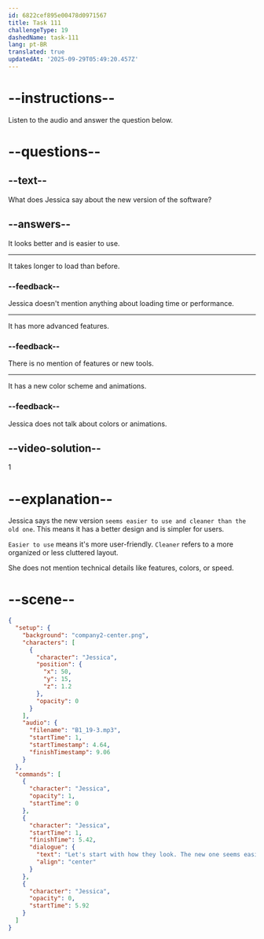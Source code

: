 ```yaml
---
id: 6822cef895e00478d0971567
title: Task 111
challengeType: 19
dashedName: task-111
lang: pt-BR
translated: true
updatedAt: '2025-09-29T05:49:20.457Z'
---
```


<!-- (Audio) Jessica: Let's start with how they look. The new one seems easier to use and cleaner than the old one. -->

# --instructions--

Listen to the audio and answer the question below.

# --questions--

## --text--

What does Jessica say about the new version of the software?

## --answers--

It looks better and is easier to use.

---

It takes longer to load than before.

### --feedback--

Jessica doesn't mention anything about loading time or performance.

---

It has more advanced features.

### --feedback--

There is no mention of features or new tools.

---

It has a new color scheme and animations.

### --feedback--

Jessica does not talk about colors or animations.

## --video-solution--

1

# --explanation--

Jessica says the new version `seems easier to use and cleaner than the old one`. This means it has a better design and is simpler for users.

`Easier to use` means it's more user-friendly. `Cleaner` refers to a more organized or less cluttered layout.

She does not mention technical details like features, colors, or speed.

# --scene--

```json
{
  "setup": {
    "background": "company2-center.png",
    "characters": [
      {
        "character": "Jessica",
        "position": {
          "x": 50,
          "y": 15,
          "z": 1.2
        },
        "opacity": 0
      }
    ],
    "audio": {
      "filename": "B1_19-3.mp3",
      "startTime": 1,
      "startTimestamp": 4.64,
      "finishTimestamp": 9.06
    }
  },
  "commands": [
    {
      "character": "Jessica",
      "opacity": 1,
      "startTime": 0
    },
    {
      "character": "Jessica",
      "startTime": 1,
      "finishTime": 5.42,
      "dialogue": {
        "text": "Let's start with how they look. The new one seems easier to use and cleaner than the old one.",
        "align": "center"
      }
    },
    {
      "character": "Jessica",
      "opacity": 0,
      "startTime": 5.92
    }
  ]
}
```
